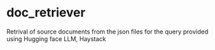 # doc_retriever
Retrival of source documents from the json files for the query provided using Hugging face LLM, Haystack
